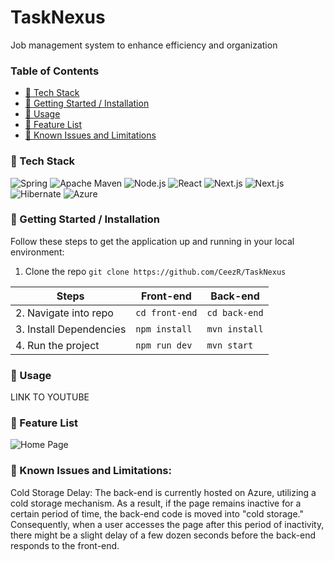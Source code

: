 # TaskNexus
Job management system to enhance efficiency and organization

### Table of Contents
- [📱 Tech Stack](#-tech-stack)
- [🚀 Getting Started / Installation](#-getting-started--installation)
- [🔌 Usage](#-usage)
- [🪩 Feature List](#-feature-list)
- [🚧 Known Issues and Limitations](#-known-issues-and-limitations)

### 📱 Tech Stack
![Spring](https://img.shields.io/badge/Spring-6DB33F?style=for-the-badge&logo=spring&logoColor=white)
![Apache Maven](https://img.shields.io/badge/apache_maven-C71A36?style=for-the-badge&logo=apachemaven&logoColor=white)
![Node.js](https://img.shields.io/badge/Node.js-339933?style=for-the-badge&logo=nodedotjs&logoColor=white)
![React](https://img.shields.io/badge/React-20232A?style=for-the-badge&logo=react&logoColor=61DAFB)
![Next.js](https://img.shields.io/badge/next.js-000000?style=for-the-badge&logo=nextdotjs&logoColor=white)
![Next.js](https://img.shields.io/badge/MySQL-005C84?style=for-the-badge&logo=mysql&logoColor=white)
![Hibernate](https://img.shields.io/badge/Hibernate-59666C?style=for-the-badge&logo=Hibernate&logoColor=white)
![Azure](https://img.shields.io/badge/microsoft%20azure-0089D6?style=for-the-badge&logo=microsoft-azure&logoColor=white)

### 🚀 Getting Started / Installation
Follow these steps to get the application up and running in your local environment:

1. Clone the repo
``` git clone https://github.com/CeezR/TaskNexus ```

| Steps                            | Front-end                 | Back-end                  |
| ---------------------------------| ------------------------- | ------------------------- |
| 2. Navigate into repo            | `cd front-end`            | `cd back-end`             |
| 3. Install Dependencies          | `npm install`             | `mvn install`             |
| 4. Run the project               | `npm run dev`             | `mvn start`               |

### 🔌 Usage 
LINK TO YOUTUBE

### 🪩 Feature List
![Home Page](/front-end/public/DisplayImageHome.png)

### 🚧 Known Issues and Limitations:
Cold Storage Delay: The back-end is currently hosted on Azure, utilizing a cold storage mechanism. As a result, if the page remains inactive for a certain period of time, the back-end code is moved into "cold storage." Consequently, when a user accesses the page after this period of inactivity, there might be a slight delay of a few dozen seconds before the back-end responds to the front-end.









